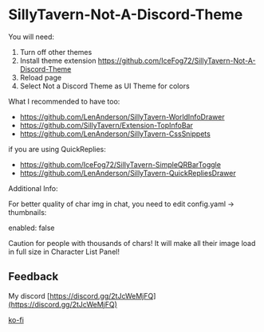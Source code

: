 # SillyTavern-Not-A-Discord-Theme

You will need:

1. Turn off other themes
2. Install theme extension https://github.com/IceFog72/SillyTavern-Not-A-Discord-Theme
3. Reload page
4. Select Not a Discord Theme as UI Theme for colors

What I recommended to have too:

- https://github.com/LenAnderson/SillyTavern-WorldInfoDrawer
- https://github.com/SillyTavern/Extension-TopInfoBar
- https://github.com/LenAnderson/SillyTavern-CssSnippets

if you are using QuickReplies:

- https://github.com/IceFog72/SillyTavern-SimpleQRBarToggle
- https://github.com/LenAnderson/SillyTavern-QuickRepliesDrawer



Additional Info:

  For better quality of char img in chat, you need to edit config.yaml -> thumbnails:

  enabled: false

  Caution for people with thousands of chars! It will make all their image load in full size in Character List Panel!


## Feedback

My discord [https://discord.gg/2tJcWeMjFQ](https://discord.gg/2tJcWeMjFQ)

[ko-fi](https://ko-fi.com/icefog72)
